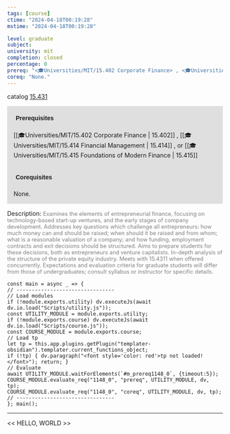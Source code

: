 ```yaml
---
tags: [course]
ctime: "2024-04-18T00:19:28"
mstime: "2024-04-18T00:19:28"

level: graduate
subject: 
university: mit
completion: closed
percentage: 0
prereq: "<🎓Universities/MIT/15.402 Corporate Finance> , <🎓Universities/MIT/15.414 Financial Management> , or <🎓Universities/MIT/15.415 Foundations of Modern Finance>"
coreq: "None."
---
```


catalog [15.431](http://student.mit.edu/catalog/m15b.html#15.431)

<span style="display: block; padding: 15px; background-color: rgb(100, 100, 100, 0.2);"><font id="m_prereq1148_0" style="display: block; font-family: Arial, sans-serif; font-weight: bold; padding: 5px">Prerequisites</font><br><span id="prereq1148_0">[[🎓Universities/MIT/15.402 Corporate Finance | 15.402]] , [[🎓Universities/MIT/15.414 Financial Management | 15.414]] , or [[🎓Universities/MIT/15.415 Foundations of Modern Finance | 15.415]]</span></span>
<span style="display: block; padding: 15px; background-color: rgb(100, 100, 100, 0.2);"><font id="m_coreq1148_0" style="display: block; font-family: Arial, sans-serif; font-weight: bold; padding: 5px">Corequisites</font><br><span id="coreq1148_0">None.</span></span>

<font style="">Description:</font>
<font style="color: grey; font-size: 0.8rem;">Examines the elements of entrepreneurial finance, focusing on technology-based start-up ventures, and the early stages of company development. Addresses key questions which challenge all entrepreneurs: how much money can and should be raised; when should it be raised and from whom; what is a reasonable valuation of a company; and how funding, employment contracts and exit decisions should be structured. Aims to prepare students for these decisions, both as entrepreneurs and venture capitalists. In-depth analysis of the structure of the private equity industry. Meets with 15.4311 when offered concurrently. Expectations and evaluation criteria for graduate students will differ from those of undergraduates; consult syllabus or instructor for specific details.</font>

```dataviewjs
const main = async _ => {
// --------------------------------
// Load modules
if (!module.exports.utility) dv.executeJs(await dv.io.load("Scripts/utility.js"));
const UTILITY_MODULE = module.exports.utility;
if (!module.exports.course) dv.executeJs(await dv.io.load("Scripts/course.js"));
const COURSE_MODULE = module.exports.course;
// Load tp
let tp = this.app.plugins.getPlugin("templater-obsidian").templater.current_functions_object;
if (!tp) { dv.paragraph("<font style='color: red'>tp not loaded!</font>"); return; }
// Evaluate
await UTILITY_MODULE.waitForElements(`#m_prereq1148_0`, {timeout:5});
COURSE_MODULE.evaluate_req("1148_0", "prereq", UTILITY_MODULE, dv, tp);
COURSE_MODULE.evaluate_req("1148_0", "coreq", UTILITY_MODULE, dv, tp);
// --------------------------------
}; main();
```

---

<< HELLO, WORLD >>
